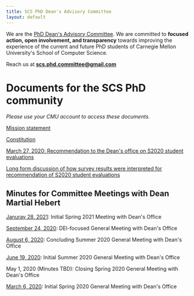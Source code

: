 ```yaml
---
title: SCS PhD Dean's Advisory Committee
layout: default
---
```


We are the [PhD Dean's Advisory Committee](https://scsdean.cs.cmu.edu/advisory-committees/index.html). We are committed to **focused action, open involvement, and transparency** towards improving the experience of the current and future PhD students of Carnegie Mellon University's School of Computer Science.

Reach us at **scs.phd.committee@gmail.com**


# Documents for the SCS PhD community

*Please use your CMU account to access these documents.*

[Mission statement](https://docs.google.com/document/d/1Qj4Qlu79TpUtTImYFufYOPegloKJJsaPOEMbzo4NkmA/edit?usp=sharing)

[Constitution](https://scs-phd-deans-committee.github.io/constitution/constitution.pdf)

[March 27, 2020: Recommendation to the Dean's office on S2020 student evaluations](https://docs.google.com/document/d/1CfT4g4fvFHR1Uh7WdZ97Yxi84kq0UGNvi-1FX0HtCKE/edit?usp=sharing)

[Long form discussion of how survey results were interpreted for recommendation of S2020 student evaluations](https://docs.google.com/document/d/1RlrViYR7zhy47QOj-HupAdgUV1ye7c1vxBR62lYMwNM/edit?usp=sharing)

## Minutes for Committee Meetings with Dean Martial Hebert

[Januray 28, 2021](https://docs.google.com/document/d/1CkTdepxMAkXZ7Y1pesva1hEfCwLxxGtjL85njLKzUb8/edit?usp=sharing): Initial Spring 2021 Meeting with Dean's Office

[September 24, 2020](https://docs.google.com/document/d/1JIzd4VBKPAM9uKYi2g5tqGZOZhf_nfK3wFoRIwYmTv8/edit?usp=sharing): DEI-focused General Meeting with Dean's Office

[August 6, 2020](https://docs.google.com/document/d/1naPCdIS5x1zIAZSAAa4MkHFdL_YwjXLdFYp_s_NKIsA/edit?usp=sharing): Concluding Summer 2020 General Meeting with Dean's Office

[June 19, 2020](https://docs.google.com/document/d/1kf64oMjVjfAwRqfJyNEbiKvZG6p1uXMjNcdTGx_fWoI/edit?usp=sharing): Initial Summer 2020 General Meeting with Dean's Office

May 1, 2020 (Minutes TBD): Closing Spring 2020 General Meeting with Dean's Office

[March 6, 2020](https://docs.google.com/document/d/1juPCMiZg1hSDviHHYYPVg2fJ9--N6qY-Ii0uup6KwxM/edit?usp=sharing): Initial Spring 2020 General Meeting with Dean's Office
